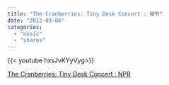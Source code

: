 ```yaml
---
title: "The Cranberries: Tiny Desk Concert : NPR"
date: "2012-03-06"
categories:
  - "music"
  - "shares"
---
```


<div style="width: 70vw;">{{< youtube hxsJvKYyVyg>}}</div>

[The Cranberries: Tiny Desk Concert : NPR](http://www.npr.org/event/music/147191308/the-cranberries-tiny-desk-concert)
